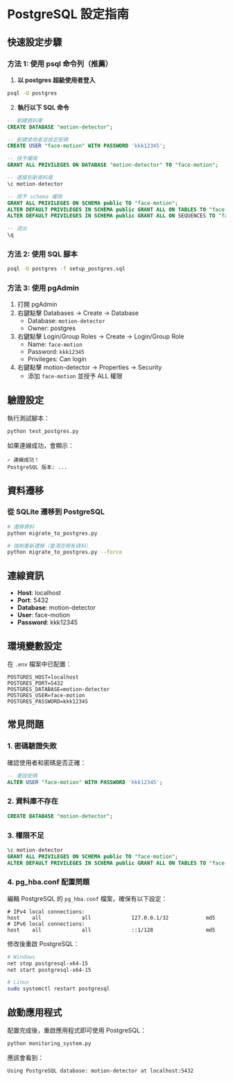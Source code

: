 # PostgreSQL 設定指南

## 快速設定步驟

### 方法 1: 使用 psql 命令列（推薦）

1. **以 postgres 超級使用者登入**
```bash
psql -U postgres
```

2. **執行以下 SQL 命令**
```sql
-- 創建資料庫
CREATE DATABASE "motion-detector";

-- 創建使用者並設定密碼
CREATE USER "face-motion" WITH PASSWORD 'kkk12345';

-- 授予權限
GRANT ALL PRIVILEGES ON DATABASE "motion-detector" TO "face-motion";

-- 連接到新資料庫
\c motion-detector

-- 授予 schema 權限
GRANT ALL PRIVILEGES ON SCHEMA public TO "face-motion";
ALTER DEFAULT PRIVILEGES IN SCHEMA public GRANT ALL ON TABLES TO "face-motion";
ALTER DEFAULT PRIVILEGES IN SCHEMA public GRANT ALL ON SEQUENCES TO "face-motion";

-- 退出
\q
```

### 方法 2: 使用 SQL 腳本

```bash
psql -U postgres -f setup_postgres.sql
```

### 方法 3: 使用 pgAdmin

1. 打開 pgAdmin
2. 右鍵點擊 Databases → Create → Database
   - Database: `motion-detector`
   - Owner: postgres
3. 右鍵點擊 Login/Group Roles → Create → Login/Group Role
   - Name: `face-motion`
   - Password: `kkk12345`
   - Privileges: Can login
4. 右鍵點擊 motion-detector → Properties → Security
   - 添加 `face-motion` 並授予 ALL 權限

## 驗證設定

執行測試腳本：
```bash
python test_postgres.py
```

如果連線成功，會顯示：
```
✓ 連線成功！
PostgreSQL 版本: ...
```

## 資料遷移

### 從 SQLite 遷移到 PostgreSQL

```bash
# 遷移資料
python migrate_to_postgres.py

# 強制重新遷移（會清空現有資料）
python migrate_to_postgres.py --force
```

## 連線資訊

- **Host**: localhost
- **Port**: 5432
- **Database**: motion-detector
- **User**: face-motion
- **Password**: kkk12345

## 環境變數設定

在 `.env` 檔案中已配置：
```env
POSTGRES_HOST=localhost
POSTGRES_PORT=5432
POSTGRES_DATABASE=motion-detector
POSTGRES_USER=face-motion
POSTGRES_PASSWORD=kkk12345
```

## 常見問題

### 1. 密碼驗證失敗

確認使用者和密碼是否正確：
```sql
-- 重設密碼
ALTER USER "face-motion" WITH PASSWORD 'kkk12345';
```

### 2. 資料庫不存在

```sql
CREATE DATABASE "motion-detector";
```

### 3. 權限不足

```sql
\c motion-detector
GRANT ALL PRIVILEGES ON SCHEMA public TO "face-motion";
ALTER DEFAULT PRIVILEGES IN SCHEMA public GRANT ALL ON TABLES TO "face-motion";
```

### 4. pg_hba.conf 配置問題

編輯 PostgreSQL 的 `pg_hba.conf` 檔案，確保有以下設定：
```
# IPv4 local connections:
host    all             all             127.0.0.1/32            md5
# IPv6 local connections:
host    all             all             ::1/128                 md5
```

修改後重啟 PostgreSQL：
```bash
# Windows
net stop postgresql-x64-15
net start postgresql-x64-15

# Linux
sudo systemctl restart postgresql
```

## 啟動應用程式

配置完成後，重啟應用程式即可使用 PostgreSQL：

```bash
python monitoring_system.py
```

應該會看到：
```
Using PostgreSQL database: motion-detector at localhost:5432
```
